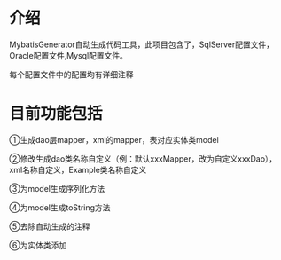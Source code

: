 # 介绍
MybatisGenerator自动生成代码工具，此项目包含了，SqlServer配置文件，Oracle配置文件,Mysql配置文件。

每个配置文件中的配置均有详细注释

# 目前功能包括
①生成dao层mapper，xml的mapper，表对应实体类model

②修改生成dao类名称自定义（例：默认xxxMapper，改为自定义xxxDao），xml名称自定义，Example类名称自定义

③为model生成序列化方法

④为model生成toString方法

⑤去除自动生成的注释

⑥为实体类添加